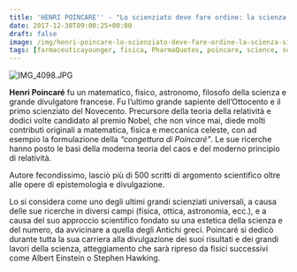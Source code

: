```yaml
---
title: 'HENRI POINCARE'' - "Lo scienziato deve fare ordine: la scienza si fa con i fatti così come una casa si fa con i mattoni, ma l''accumulazione dei fatti non è scienza più di quanto un mucchio di mattoni non sia una casa"'
date: 2017-12-30T09:00:25+00:00
draft: false
image: /img/henri-poincare-lo-scienziato-deve-fare-ordine-la-scienza-si-fa-con-i-fatti-cosi-come-una-casa-si-fa-con-i-mattoni-ma-laccumulazione-dei-fatti-non-e-scienza-piu-di-quanto-un-mucchio-di-matton.md/img_4098.jpg
tags: [farmaceuticayounger, fisica, PharmaQuotes, poincare, science, scienziato]
---
```


![IMG_4098.JPG](/img/henri-poincare-lo-scienziato-deve-fare-ordine-la-scienza-si-fa-con-i-fatti-cosi-come-una-casa-si-fa-con-i-mattoni-ma-laccumulazione-dei-fatti-non-e-scienza-piu-di-quanto-un-mucchio-di-matton.md/img_4098.jpg)

**Henri Poincaré** fu un matematico, fisico, astronomo, filosofo della scienza e grande divulgatore francese. Fu l’ultimo grande sapiente dell’Ottocento e il primo scienziato del Novecento. Precursore della teoria della relatività e dodici volte candidato al premio Nobel, che non vince mai, diede molti contributi originali a matematica, fisica e meccanica celeste, con ad esempio la formulazione della _“congettura di Poincaré”_. Le sue ricerche hanno posto le basi della moderna teoria del caos e del moderno principio di relatività.

Autore fecondissimo, lasciò più di 500 scritti di argomento scientifico oltre alle opere di epistemologia e divulgazione.

Lo si considera come uno degli ultimi grandi scienziati universali, a causa delle sue ricerche in diversi campi (fisica, ottica, astronomia, ecc.), e a causa del suo approccio scientifico fondato su una estetica della scienza e del numero, da avvicinare a quella degli Antichi greci. Poincaré si dedicò durante tutta la sua carriera alla divulgazione dei suoi risultati e dei grandi lavori della scienza, atteggiamento che sarà ripreso da fisici successivi come Albert Einstein o Stephen Hawking.
